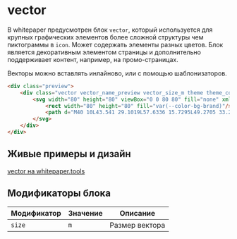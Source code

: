 # vector

В whitepaper предусмотрен блок `vector`, который используется для крупных графических элементов более сложной структуры чем пиктограммы в `icon`. Может содержать элементы разных цветов. Блок является декоративным элементом страницы и дополнительно поддерживает контент, например, на промо-страницах.

Векторы можно вставлять инлайново, или с помощью шаблонизаторов.

```html
<div class="preview">
    <div class="vector vector_name_preview vector_size_m theme theme_color_whitepaper-portal-inverse">
        <svg width="80" height="80" viewBox="0 0 80 80" fill="none" xmlns="http://www.w3.org/2000/svg">
            <rect width="80" height="80" fill="var(--color-bg-brand)"/>
            <path d="M40 10L43.541 29.1019L57.6336 15.7295L49.2705 33.2646L68.5317 30.7295L51.459 40L68.5317 49.2705L49.2705 46.7354L57.6336 64.2705L43.541 50.8981L40 70L36.459 50.8981L22.3664 64.2705L30.7295 46.7354L11.4683 49.2705L28.541 40L11.4683 30.7295L30.7295 33.2646L22.3664 15.7295L36.459 29.1019L40 10Z" fill="var(--color-bg-default)"/>
        </svg>
    </div>
</div>
```


## Живые примеры и дизайн

[vector на whitepaper.tools](http://whitepaper.tools/doc.html#/content-vectors)


## Модификаторы блока

Модификатор | Значение                            | Описание
------------|-------------------------------------| ---------------------------------
`size`      | `m`                                 | Размер вектора